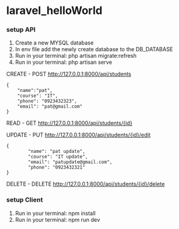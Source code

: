 # laravel_helloWorld
### setup API
1. Create a new MYSQL database 
2. In env file add the newly create database to the DB_DATABASE
3. Run in your terminal: php artisan migrate:refresh
4. Run in your terminal: php artisan serve

CREATE - POST
http://127.0.0.1:8000/api/students
```
{
    "name":"pat",
    "course": "IT",
    "phone": "0923432323",
    "email": "pat@gmail.com"
}
```

READ - GET
http://127.0.0.1:8000/api/students/{id}

UPDATE - PUT
http://127.0.0.1:8000/api/students/{id}/edit
```
{
        "name": "pat update",
        "course": "IT update",
        "email": "patupdate@gmail.com",
        "phone": "0923432321"
}
```

DELETE - DELETE
http://127.0.0.1:8000/api/students/{id}/delete

### setup Client
1. Run in your terminal: npm install
1. Run in your terminal: npm run dev